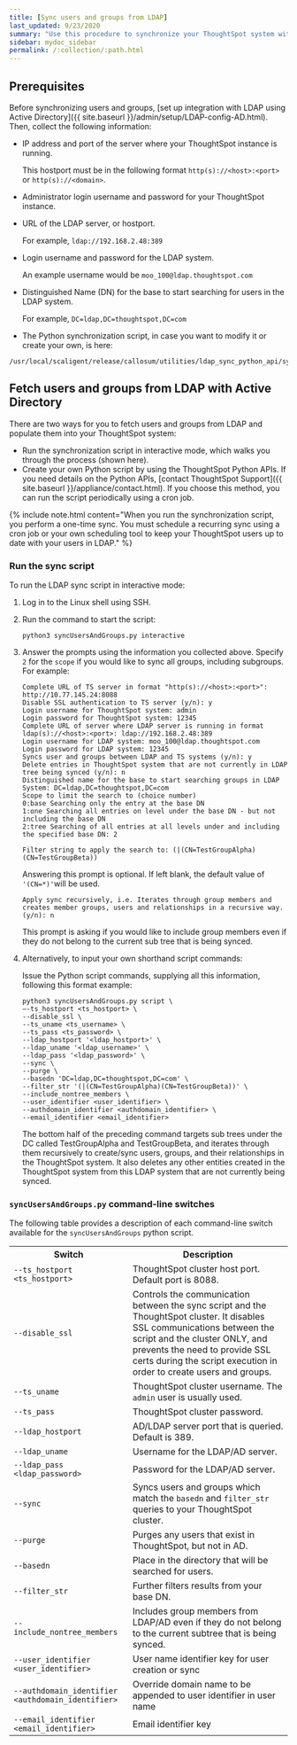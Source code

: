 ```yaml
---
title: [Sync users and groups from LDAP]
last_updated: 9/23/2020
summary: "Use this procedure to synchronize your ThoughtSpot system with an LDAP server through Active Directory."
sidebar: mydoc_sidebar
permalink: /:collection/:path.html
---
```


## Prerequisites

Before synchronizing users and groups, [set up integration with LDAP using Active Directory]({{ site.baseurl }}/admin/setup/LDAP-config-AD.html). Then, collect the following information:

-   IP address and port of the server where your ThoughtSpot instance is running.

    This hostport must be in the following format `http(s)://<host>:<port>` or `http(s)://<domain>`.

-   Administrator login username and password for your ThoughtSpot instance.

-   URL of the LDAP server, or hostport.

    For example, `ldap://192.168.2.48:389`

-   Login username and password for the LDAP system.

    An example username would be `moo_100@ldap.thoughtspot.com`

-   Distinguished Name (DN) for the base to start searching for users in the LDAP system.

    For example, `DC=ldap,DC=thoughtspot,DC=com`

-   The Python synchronization script, in case you want to modify it or create your own, is here:
  ```
  /usr/local/scaligent/release/callosum/utilities/ldap_sync_python_api/syncUsersAndGroups.py
  ````

## Fetch users and groups from LDAP with Active Directory

There are two ways for you to fetch users and groups from LDAP and populate them
into your ThoughtSpot system:

-   Run the synchronization script in interactive mode, which walks you through the process (shown here).
-   Create your own Python script by using the ThoughtSpot Python APIs. If you need details on the Python APIs, [contact ThoughtSpot Support]({{ site.baseurl }}/appliance/contact.html). If you choose this method, you can run the script periodically using a cron job.

{% include note.html content="When you run the synchronization script, you perform a one-time sync. You must schedule a recurring sync using a cron job or your own scheduling tool to keep your ThoughtSpot users up to date with your users in LDAP." %}

### Run the sync script

To run the LDAP sync script in interactive mode:

1. Log in to the Linux shell using SSH.
2. Run the command to start the script:

    ```
    python3 syncUsersAndGroups.py interactive
    ```

3. Answer the prompts using the information you collected above. Specify `2` for the `scope` if you would like to sync all groups, including subgroups. For example:

    ```
    Complete URL of TS server in format "http(s)://<host>:<port>": http://10.77.145.24:8088
    Disable SSL authentication to TS server (y/n): y
    Login username for ThoughtSpot system: admin
    Login password for ThoughtSpot system: 12345
    Complete URL of server where LDAP server is running in format ldap(s)://<host>:<port>: ldap://192.168.2.48:389
    Login username for LDAP system: moo_100@ldap.thoughtspot.com
    Login password for LDAP system: 12345
    Syncs user and groups between LDAP and TS systems (y/n): y
    Delete entries in ThoughtSpot system that are not currently in LDAP tree being synced (y/n): n
    Distinguished name for the base to start searching groups in LDAP System: DC=ldap,DC=thoughtspot,DC=com
    Scope to limit the search to (choice number)
    0:base Searching only the entry at the base DN
    1:one Searching all entries on level under the base DN - but not including the base DN
    2:tree Searching of all entries at all levels under and including the specified base DN: 2
    ```

    ```
    Filter string to apply the search to: (|(CN=TestGroupAlpha)(CN=TestGroupBeta))
    ```

    Answering this prompt is optional. If left blank, the default value of `'(CN=*)'`will be used.

    ```
    Apply sync recursively, i.e. Iterates through group members and creates member groups, users and relationships in a recursive way. (y/n): n
    ```

    This prompt is asking if you would like to include group members even if they do not belong to the current sub tree that is being synced.

4. Alternatively, to input your own shorthand script commands:

    Issue the Python script commands, supplying all this information, following this format example:

    ```
    python3 syncUsersAndGroups.py script \
    –-ts_hostport <ts_hostport> \
    --disable_ssl \
    --ts_uname <ts_username> \
    --ts_pass <ts_password> \
    --ldap_hostport '<ldap_hostport>' \
    --ldap_uname '<ldap_username>' \
    --ldap_pass '<ldap_password>' \
    --sync \
    --purge \
    --basedn 'DC=ldap,DC=thoughtspot,DC=com' \
    --filter_str '(|(CN=TestGroupAlpha)(CN=TestGroupBeta))' \
    --include_nontree_members \
    --user_identifier <user_identifier> \
    --authdomain_identifier <authdomain_identifier> \
    --email_identifier <email_identifier>
    ```

    The bottom half of the preceding command targets sub trees under the DC called TestGroupAlpha and TestGroupBeta, and iterates through them recursively to create/sync users, groups, and their relationships in the ThoughtSpot system. It also deletes any other entities created in the ThoughtSpot system from this LDAP system that are not currently being synced.

### `syncUsersAndGroups.py` command-line switches

The following table provides a description of each command-line switch available for the `syncUsersAndGroups` python script.

  <table width="100%" border="0">
  <col width="260">
  <col width="900">
	  <tbody>
	    <tr>
	      <th scope="col">Switch</th>
	      <th scope="col">Description</th>
        </tr>
        <tr>
  	      <td><code>--ts_hostport &lt;ts_hostport&gt;</code></td>
  	      <td>ThoughtSpot cluster host port. Default port is 8088.</td>
          </tr>  
	    <tr>
	      <td><code>--disable_ssl</code></td>
	      <td>Controls the communication between the sync script and the ThoughtSpot cluster. It disables SSL communications between the script and the cluster ONLY, and prevents the need to provide SSL certs during the script execution in order to create users and groups.</td>
        </tr>
	    <tr>
	      <td><code>--ts_uname</code></td>
	      <td>ThoughtSpot cluster username. The <code>admin</code> user is usually used.</td>
        </tr>
	    <tr>
	      <td><code>--ts_pass</code></td>
	      <td>ThoughtSpot cluster password.</td>
        </tr>
		<tr>
	      <td><code>--ldap_hostport</code></td>
	      <td>AD/LDAP server port that is queried. Default is 389.</td>
        </tr>
		<tr>
	      <td><code>--ldap_uname</code></td>
	      <td>Username for the LDAP/AD server.</td>
        </tr>
		<tr>
	      <td><code>--ldap_pass &lt;ldap_password&gt;</code></td>
	      <td>Password for the LDAP/AD server.</td>
        </tr>
		<tr>
	      <td><code>--sync</code></td>
	      <td>Syncs users and groups which match the <code>basedn</code> and <code>filter_str</code> queries to your ThoughtSpot cluster.</td>
        </tr>
		<tr>
	      <td><code>--purge</code></td>
	      <td>Purges any users that exist in ThoughtSpot, but not in AD.</td>
        </tr>
		<tr>
	      <td><code>--basedn</code></td>
	      <td>Place in the directory that will be searched for users.</td>
        </tr>
		<tr>
	      <td><code>--filter_str</code></td>
	      <td>Further filters results from your base DN.</td>
        </tr>
		<tr>
	      <td><code>--include_nontree_members</code></td>
	      <td>Includes group members from LDAP/AD even if they do not belong to the current subtree that is being synced.</td>
        </tr>
    <tr>
        <td><code>--user_identifier &lt;user_identifier&gt;</code></td>
        <td>User name identifier key for user creation or sync</td>
        </tr>	 
    <tr>
        <td><code>--authdomain_identifier &lt;authdomain_identifier&gt;</code></td>
        <td>Override domain name to be appended to user identifier in user name</td>
      </tr>
    <tr>
        <td><code>--email_identifier &lt;email_identifier&gt;</code></td>
        <td>Email identifier key</td>
      </tr>	           
  </tbody>
</table>
